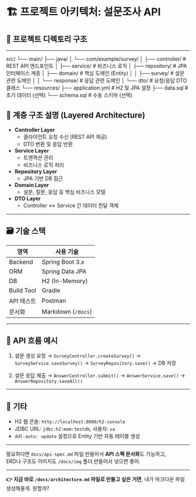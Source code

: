 # 🏗️ 프로젝트 아키텍처: 설문조사 API

## 📁 프로젝트 디렉토리 구조
---
src/
└── main/
├── java/
│ └── com/example/survey/
│ ├── controller/ # REST API 엔드포인트
│ ├── service/ # 비즈니스 로직
│ ├── repository/ # JPA 인터페이스 계층
│ ├── domain/ # 핵심 도메인 (Entity)
│ │ ├── survey/ # 설문 관련 도메인
│ │ └── response/ # 응답 관련 도메인
│ └── dto/ # 요청/응답 DTO 클래스
└── resources/
├── application.yml # H2 및 JPA 설정
├── data.sql # 초기 데이터 (선택)
└── schema.sql # 수동 스키마 (선택)

## 🧱 계층 구조 설명 (Layered Architecture)

- **Controller Layer**
  - 클라이언트 요청 수신 (REST API 제공)
  - DTO 변환 및 응답 반환
- **Service Layer**
  - 트랜잭션 관리
  - 비즈니스 로직 처리
- **Repository Layer**
  - JPA 기반 DB 접근
- **Domain Layer**
  - 설문, 질문, 응답 등 핵심 비즈니스 모델
- **DTO Layer**
  - Controller ↔ Service 간 데이터 전달 객체

---

## 🗃️ 기술 스택

| 영역 | 사용 기술 |
|------|-----------|
| Backend | Spring Boot 3.x |
| ORM | Spring Data JPA |
| DB | H2 (In-Memory) |
| Build Tool | Gradle |
| API 테스트 | Postman |
| 문서화 | Markdown (`/docs`) |

---

## 🔄 API 흐름 예시

1. 설문 생성 요청
   → `SurveyController.createSurvey()`
   → `SurveyService.saveSurvey()`
   → `SurveyRepository.save()`
   → DB 저장

2. 설문 응답 제출
   → `AnswerController.submit()`
   → `AnswerService.save()`
   → `AnswerRepository.saveAll()`

---

## 📌 기타

- H2 웹 콘솔: `http://localhost:8080/h2-console`
- JDBC URL: `jdbc:h2:mem:testdb`, 사용자: `sa`
- `ddl-auto: update` 설정으로 Entity 기반 자동 테이블 생성

---

필요하다면 `docs/api-spec.md` 파일 만들어서 **API 스펙 문서화**도 가능하고,  
ERD나 구조도 이미지도 `/docs/img` 폴더 만들어서 넣으면 좋아.

---

**👉 지금 바로 `/docs/architecture.md` 파일로 만들고 싶은 거면**, 내가 마크다운 파일 생성해줄게. 원할까?
